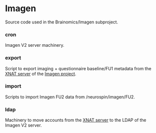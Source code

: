 # Imagen

Source code used in the Brainomics/Imagen subproject.

### cron
Imagen V2 server machinery.

### export
Script to export imaging + questionnaire baseline/FU1 metadata from the
[XNAT server](https://imagen.cea.fr/) of the
[Imagen project](http://www.imagen-europe.com/).

### import
Scripts to import Imagen FU2 data from /neurospin/imagen/FU2.

### ldap
Machinery to move accounts from the [XNAT server](https://imagen.cea.fr/)
to the LDAP of the Imagen V2 server.
